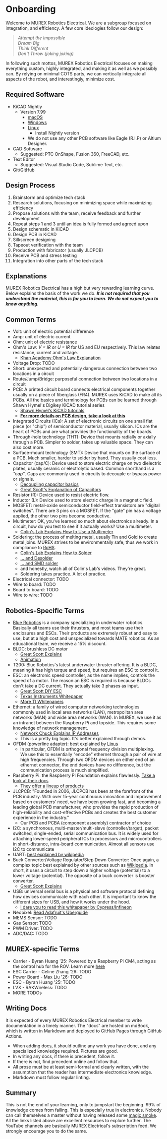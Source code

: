 # Onboarding

Welcome to MUREX Robotics Electrical. We are a subgroup focused on integration, and efficiency. A few core ideologies follow our design:

> *Attempt the Impossible*\
> *Dream Big*\
> *Think Different*\
> *Don't Throw (joking joking)*

In following such mottos, MUREX Robotics Electrical focuses on making everything custom, highly integrated, and making it as well as we possibly can. By relying on minimal COTS parts, we can vertically integrate all aspects of the robot, and interestingly, minimize cost.

## Required Software

- KiCAD Nightly
  - Version 7.99
    - [macOS](https://downloads.kicad.org/kicad/macos/explore/nightlies)
    - [Windows](https://downloads.kicad.org/kicad/windows/explore/nightlies)
    - [Linux](https://www.kicad.org/download/linux/)
      - Install Nightly version
    - We do not use any other PCB software like Eagle (R.I.P) or Altium Designer.
- CAD Software
  - Suggested: PTC OnShape, Fusion 360, FreeCAD, etc.
- Text Editor
  - Suggested: Visual Studio Code, Sublime Text, etc.
- Git/GitHub

## Design Process

1. Brainstorm and optimize tech stack
2. Research solutions, focusing on minimizing space while maximizing efficiency
3. Propose solutions with the team, receive feedback and further development
4. Repeat steps 1 and 3 until an idea is fully formed and agreed upon
5. Design schematic in KiCAD
6. Design PCB in KiCAD
7. Silkscreen designing
8. Tapeout verification with the team
9. Production with fabricator (usually JLCPCB)
10. Receive PCB and stress testing
11. Integration into other parts of the tech stack

## Explanations

MUREX Robotics Electrical has a high but very rewarding learning curve. Below explains the basis of the work we do. ***It is not required that you understand the material, this is for you to learn. We do not expect you to know anything.***

## Common Terms

- Volt: unit of electric potential difference
- Amp: unit of electric current
- Ohm: unit of electric resistance
- Ohm's Law: *V = IR* or *U = IR* for US and EU respectively. This law relates resistance, current and voltage.
  - [Khan Academy Ohm's Law Explanation](https://www.khanacademy.org/science/physics/circuits-topic/circuits-resistance/v/circuits-part-1)
- Voltage Drop: TODO
- Short: unexpected and potentially dangerous connection between two locations in a circuit
- Route/Jump/Bridge: purposeful connection between two locations in a circuit
- PCB: A printed circuit board connects electrical components together usually on a piece of fiberglass (FR4). MUREX uses KiCAD to make all its PCBs. All the basics and terminology for PCBs can be learned through Shawn Hymel's Digikey KiCAD tutorial series
  - [Shawn Hymel's KiCAD tutorials](https://www.youtube.com/watch?v=vaCVh2SAZY4&list=PL3bNyZYHcRSUhUXUt51W6nKvxx2ORvUQB)
  - [**For more details on PCB design, take a look at this**](./pcb-design.md)
- Integrated Circuits (ICs): A set of electronic circuits on one small flat piece (or "chip") of semiconductor material, usually silicon. ICs are the heart of PCBs and are what provides the functionality of the boards.
- Through-hole technology (THT): Device that mounts radially or axially through a PCB. Simpler to solder, takes up valuable space. They can also cost more.
- Surface-mount technology (SMT): Device that mounts on the surface of a PCB. Much smaller, harder to solder by hand. They usually cost less.
- Capacitor (cap/C): Device used to store electric charge on two dielectric plates, usually ceramic or electrolytic based. Common shorthand is a *"cap"*. Caps are commonly used in circuits to decouple or bypass power or signals.
  - [Decoupling capacitor basics](https://lcamtuf.substack.com/p/the-basics-of-decoupling-capacitors)
  - [Great Scott's Explanation of Capacitors](https://www.youtube.com/watch?v=otQGdPLyF3w)
- Resistor (R): Device used to resist electric flow.
- Inductor (L): Device used to store electric charge in a magnetic field.
- MOSFET: metal-oxide semiconductor field-effect transistors are "digital switches". There are 3 pins on a MOSFET. If the "gate" pin has a voltage applied, the other two pins become conductive.
- Multimeter: OK, you've learned so much about electronics already. In a circuit, how do you test to see if it actually works? Use a multimeter.
  - [Colin's Lab Explains How to Use a Multimeter](https://www.youtube.com/watch?v=rPGoMbVSUu8&pp=ygUWY29saW4ncyBsYWIgbXVsdGltZXRlcg%3D%3D)
- Soldering: the process of melting metal, usually Tin and Gold to create metal joins. MUREX strives to be environmentally safe, thus we work in compliance to [RoHS](https://environment.ec.europa.eu/topics/waste-and-recycling/rohs-directive_en).
  - [Colin's Lab Explains How to Solder](https://www.youtube.com/watch?v=QKbJxytERvg)
  - [... and Desolder](https://www.youtube.com/watch?v=N_dvf45hN6Y&pp=ygUVY29saW4ncyBsYWIgc29sZGVyaW5n)
  - [... and SMD solder](https://www.youtube.com/watch?v=QzoPxvIM2qE&pp=ygUVY29saW4ncyBsYWIgc29sZGVyaW5n)
  - and honestly, watch all of Colin's Lab's videos. They're great.
  - Soldering takes practice. A lot of practice.
- Electrical connector: TODO
- Wire to board: TODO
- Board to board: TODO
- Wire to wire: TODO

## Robotics-Specific Terms

- [Blue Robotics](https://bluerobotics.com/learn/technical-reference/) is a company specializing in underwater robotics. Basically all teams use their thrusters, and most teams use their enclosures and ESCs. Their products are extremely robust and easy to use, but at a high cost and unspecialized towards MATE robotics. As an educational team, we receive a 15% discount.
- BLDC: brushless DC motor
  - [Great Scott Explains](https://www.youtube.com/watch?v=UteZJ_7C4Mg)
  - [Animation](https://www.youtube.com/watch?v=bCEiOnuODac)
- T200: Blue Robotics's latest underwater thruster offering. It is a BLDC, meaning it has high torque and speed, but requires an ESC to control it.
- ESC: an electronic speed controller, as the name implies, controls the speed of a motor. The reason an ESC is required is because BLDCs don't take a DC current. They actually take 3 phases as input.
  - [Great Scott DIY ESC](https://www.youtube.com/watch?v=W9IHEqlGG1s)
  - [Texas Instruments Whitepaper](https://www.ti.com/lit/an/slvaes1a/slvaes1a.pdf?ts=1687900715464)
  - [More TI Whitepapers](https://www.ti.com/solution/dc-input-bldc-motor-drive#tech-docs)
- Ethernet: a family of wired computer networking technologies commonly used in local area networks (LAN), metropolitan area networks (MAN) and wide area networks (WAN). In MUREX, we use it as an intranet between the Raspberry Pi and topside. This requires some knowledge of network management.
  - [Network Chuck Explains IP Addresses](https://www.youtube.com/watch?v=5WfiTHiU4x8)
  - This is a pretty big topic. It's better explained through demos.
- OFDM (powerline adapter): best explained by [Linus](https://www.youtube.com/watch?v=ywQeJCa3jl8)
  - In particular, OFDM is orthogonal frequency division multiplexing. We use this to essentially "encode" ethernet through a pair of wire at high frequencies. Through two OFDM devices on either end of an ethernet connector, the end devices have no difference, but the communication process is much simplified.
- Raspberry Pi: the Raspberry Pi Foundation explains flawlessly. [Take a look at their docs](https://www.raspberrypi.com/documentation/)
  - [They offer a lineup of products](https://www.raspberrypi.com/products/)
- JLCPCB: "Founded in 2006, JLCPCB has been at the forefront of the PCB industry. With over 15-year continuous innovation and improvement based on customers' need, we have been growing fast, and becoming a leading global PCB manufacturer, who provides the rapid production of high-reliability and cost-effective PCBs and creates the best customer experience in the industry."
  - Our PCB and PCBA (component assembly) contractor of choice
- I2C: a synchronous, multi-master/multi-slave (controller/target), packet switched, single-ended, serial communication bus. It is widely used for attaching lower-speed peripheral ICs to processors and microcontrollers in short-distance, intra-board communication. Almost all sensors use I2C to communicate
- UART: [best explained by wikipedia](https://en.wikipedia.org/wiki/Universal_asynchronous_receiver-transmitter)
- Buck Converter/Voltage Regulator/Step Down Converter: Once again, a complex topic best explained by other sources such as [Wikipedia](https://en.wikipedia.org/wiki/Buck_converter). In short, it uses a circuit to step down a higher voltage (potential) to a lower voltage (potential). The opposite of a buck converter is booster converter.
  - [Great Scott Explains](https://www.youtube.com/watch?v=m8rK9gU30v4)
- USB: universal serial bus is a physical and software protocol defining how devices communicate with each other. It is important to know the different sizes for USB, and how it works under the hood.
  - [I dare you to read this whitepaper by Cypress/Infineon](https://www.infineon.com/dgdl/Infineon-AN57294_USB_101_An_Introduction_to_Universal_Serial_Bus_2.0-ApplicationNotes-v09_00-EN.pdf?fileId=8ac78c8c7cdc391c017d072d8e8e5256)
- Neopixel: [Read Adafruit's Überguide](https://learn.adafruit.com/adafruit-neopixel-uberguide/the-magic-of-neopixels)
- MEMS Sensor: TODO
- Gas Sensor: TODO
- PWM Driver: TODO
- ADC/DAC: TODO

## MUREX-specific Terms

- Carrier - Byran Huang '25: Powered by a Raspberry Pi CM4, acting as the control hub for the ROV. Learn more [here](../boards/carrier.md)
- ESC Carrier - Celine Zhang '26: TODO
- Power Board - Max Liu '26: TODO
- ESC - Byran Huang '25: TODO
- LVX - RAKWireless: TODO
- MORE TODOs

## Writing Docs

It is expected of every MUREX Robotics Electrical member to write documentation in a timely manner. The "docs" are hosted on mdBook, which is written in Markdown and deployed to GitHub Pages through GitHub Actions.

- When adding docs, it should outline any work you have done, and any specialized knowledge required. Pictures are good.
- In writing any docs, if there is precedent, follow it.
- If there is not, find precedent online and follow that.
- All prose must be at least semi-formal and clearly written, with the assumption that the reader has intermediate electronics knowledge.
- Markdown must follow regular linting.

## Summary

This is not the end of your learning, only to jumpstart the beginning. 99% of knowledge comes from failing. This is especially true in electronics. Nobody can call themselves a master without having released some [magic smoke](https://en.wikipedia.org/wiki/Magic_smoke). All the links listed above are excellent resources to explore further. The YouTube channels are basically MUREX Electrical's subscription feed. We strongly encourage you to do the same.
